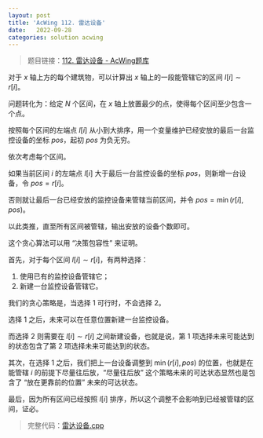 ```yaml
---
layout: post
title: 'AcWing 112. 雷达设备'
date:   2022-09-28
categories: solution acwing
---
```


> 题目链接：<a href="https://www.acwing.com/problem/content/114/" target="_blank">112. 雷达设备 - AcWing题库</a>

对于 $x$ 轴上方的每个建筑物，可以计算出 $x$ 轴上的一段能管辖它的区间 $l[i] \sim r[i]$。

问题转化为：给定 $N$ 个区间，在 $x$ 轴上放置最少的点，使得每个区间至少包含一个点。

按照每个区间的左端点 $l[i]$ 从小到大排序，用一个变量维护已经安放的最后一台监控设备的坐标 $pos$，起初 $pos$ 为负无穷。

依次考虑每个区间。

如果当前区间 $i$ 的左端点 $l[i]$ 大于最后一台监控设备的坐标 $pos$，则新增一台设备，令 $pos = r[i]$。

否则就让最后一台已经安放的监控设备来管辖当前区间，并令 $pos = \min(r[i], pos)$。

以此类推，直至所有区间被管辖，输出安放的设备个数即可。

这个贪心算法可以用 “决策包容性” 来证明。

首先，对于每个区间 $l[i] \sim r[i]$，有两种选择：

1. 使用已有的监控设备管辖它；
2. 新建一台监控设备管辖它。

我们的贪心策略是，当选择 $1$ 可行时，不会选择 $2$。

选择 $1$ 之后，未来可以在任意位置新建一台监控设备。

而选择 $2$ 则需要在 $l[i] \sim r[i]$ 之间新建设备，也就是说，第 $1$ 项选择未来可能达到的状态包含了第 $2$ 项选择未来可能达到的状态。

其次，在选择 $1$ 之后，我们把上一台设备调整到 $\min(r[i], pos)$ 的位置，也就是在能管辖 $i$ 的前提下尽量往后放，“尽量往后放” 这个策略未来的可达状态显然也是包含了 “放在更靠前的位置” 未来的可达状态。

最后，因为所有区间已经按照 $l[i]$ 排序，所以这个调整不会影响到已经被管辖的区间，证必。

> 完整代码：<a href="https://gitee.com/lyccrius/oi/blob/master/AcWing/112/雷达设备.cpp" target="_blank">雷达设备.cpp</a>